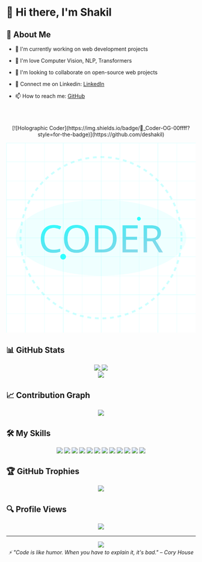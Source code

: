 # 👋 Hi there, I'm Shakil 

## 💫 About Me
- 🔭 I'm currently working on web development projects
- 🌱 I'm love Computer Vision, NLP, Transformers 
- 👯 I'm looking to collaborate on open-source web projects
- 💬 Connect me on Linkedin: [LinkedIn](https://www.linkedin.com/in/indeedshakil/)
- 📫 How to reach me: [GitHub](https://github.com/deshakil)

  <br>
  <br>

<div align="center">
[![Holographic Coder](https://img.shields.io/badge/🚀_Coder-OG-00ffff?style=for-the-badge)](https://github.com/deshakil)

[![Coder](https://raw.githubusercontent.com/deshakil/car-animation/main/coder-hologram.svg)](https://github.com/deshakil)
</div>

## 📊 GitHub Stats

<div align="center">
  <a href="https://github.com/deshakil">
    <img height="180em" src="https://github-readme-stats-git-masterrstaa-rickstaa.vercel.app/api?username=deshakil&show_icons=true&theme=tokyonight&include_all_commits=true&count_private=true"/>
    <img height="180em" src="https://github-readme-stats-git-masterrstaa-rickstaa.vercel.app/api/top-langs/?username=deshakil&layout=compact&langs_count=7&theme=tokyonight"/>
  </a>
</div>

<div align="center">
  <img src="https://github-readme-streak-stats.herokuapp.com/?user=deshakil&theme=tokyonight" height="170"/>
</div>

## 📈 Contribution Graph

<div align="center">
  <a href="https://github.com/deshakil">
    <img src="https://github-profile-summary-cards.vercel.app/api/cards/profile-details?username=deshakil&theme=tokyonight" />
  </a>
</div>

## 🛠️ My Skills

<div align="center">
   <img src="https://img.shields.io/badge/Microsoft_Azure-0089D6?style=for-the-badge&logo=microsoft-azure&logoColor=white"/>
   <img src="https://img.shields.io/badge/Python-3776AB?style=for-the-badge&logo=python&logoColor=white"/>
  <img src="https://img.shields.io/badge/C++-00599C?style=for-the-badge&logo=cplusplus&logoColor=white"/>
  <img src="https://img.shields.io/badge/C-A8B9CC?style=for-the-badge&logo=c&logoColor=black"/>
  <img src="https://img.shields.io/badge/Java-ED8B00?style=for-the-badge&logo=openjdk&logoColor=white"/>
  <img src="https://img.shields.io/badge/JavaScript-F7DF1E?style=for-the-badge&logo=javascript&logoColor=black"/>
  <img src="https://img.shields.io/badge/React_Native-20232A?style=for-the-badge&logo=react&logoColor=61DAFB"/>
  <img src="https://img.shields.io/badge/Node.js-339933?style=for-the-badge&logo=nodedotjs&logoColor=white"/>
  <img src="https://img.shields.io/badge/PyTorch-EE4C2C?style=for-the-badge&logo=pytorch&logoColor=white"/>
  <img src="https://img.shields.io/badge/TensorFlow-FF6F00?style=for-the-badge&logo=tensorflow&logoColor=white"/>
  <img src="https://img.shields.io/badge/Computer_Vision-4285F4?style=for-the-badge&logo=opencv&logoColor=white"/>
  <img src="https://img.shields.io/badge/Hugging_Face-FFBF00?style=for-the-badge&logo=huggingface&logoColor=black"/>
</div>

## 🏆 GitHub Trophies

<div align="center">
  <img src="https://github-profile-trophy.vercel.app/?username=deshakil&theme=tokyonight&no-frame=true&margin-w=15&column=4"/>
</div>


## 🔍 Profile Views

<div align="center">
  <img src="https://komarev.com/ghpvc/?username=deshakil&color=blueviolet&style=flat-square&label=Profile+Views"/>
</div>

---

<div align="center">
  <a href="https://github.com/deshakil/github-readme-activity-graph">
    <img src="https://github-readme-activity-graph.vercel.app/graph?username=deshakil&theme=tokyo-night" />
  </a>
</div>

<div align="center">
  <i>⚡ "Code is like humor. When you have to explain it, it's bad." – Cory House</i>
</div>
